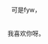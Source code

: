 <html>
<head>
     <title>
     <meta charset=utf-8>
     </title>     
     </head>
     <body>
     <br>
     <br>
     <br>
     <br>
     <br>
     <br>
     <br>
     <br>
     <br>
     <br>
     <br>
     <br>
    <center> 可是fyw，</center><br>
    <center>我喜欢你呀。</center><br>
     </body>
     </html>
     
     
